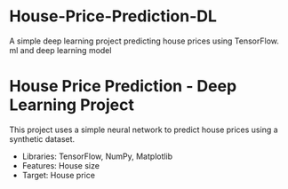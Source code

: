 # House-Price-Prediction-DL
A simple deep learning project predicting house prices using TensorFlow. ml and deep learning model 

# House Price Prediction - Deep Learning Project

This project uses a simple neural network to predict house prices using a synthetic dataset.
- Libraries: TensorFlow, NumPy, Matplotlib
- Features: House size
- Target: House price
